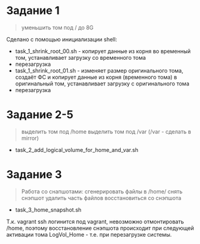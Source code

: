 # Задание 1

> уменьшить том под / до 8G

Сделано с помощью инициализации shell:
* task_1_shrink_root_00.sh - копирует данные из корня во временный том, устанавливает загрузку со временного тома
* перезагрузка
* task_1_shrink_root_01.sh - изменяет размер оригинального тома, создаёт ФС и копирует данные из корня (временного тома) в оригинальный том, устанавливает загрузку с оригинального тома
* перезагрузка

# Задание 2-5

> выделить том под /home
> выделить том под /var (/var - сделать в mirror)

* task_2_add_logical_volume_for_home_and_var.sh


# Задание 3

> Работа со снапшотами:
> сгенерировать файлы в /home/
> снять снэпшот
> удалить часть файлов
> восстановиться со снэпшота


* task_3_home_snapshot.sh

Т.к. vagrant ssh логинится под vagrant, невозможно отмонтировать
/home, поэтому восстановление снэпшота происходит при следующей
активации тома LogVol_Home - т.е. при перезагрузке системы.
